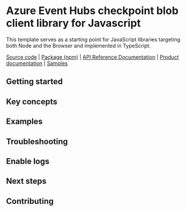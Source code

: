 # Azure Event Hubs checkpoint blob client library for Javascript

This template serves as a starting point for JavaScript libraries targeting both Node and the Browser and implemented in TypeScript.

[Source code](https://github.com/Azure/azure-sdk-for-js/tree/master/sdk/eventhub/event-hubs/eventhubs-checkpointstore-blob) | [Package (npm)](https://www.npmjs.com/package/@azure/eventhubs-checkpointstore-blob) | [API Reference Documentation](https://azure.github.io/azure-sdk-for-js/eventhubs-checkpointstore-blob/index.html) | [Product documentation](https://docs.microsoft.com/en-us/azure/event-hubs/event-hubs-event-processor-host) | [Samples](https://github.com/Azure/azure-sdk-for-js/tree/master/sdk/eventhub/event-hubs/eventhubs-checkpointstore-blob/samples)

## Getting started

## Key concepts

## Examples

## Troubleshooting

## Enable logs

## Next steps

## Contributing
